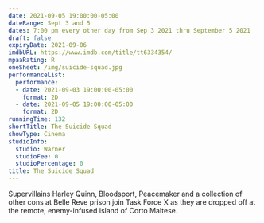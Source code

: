 ```yaml
---
date: 2021-09-05 19:00:00-05:00
dateRange: Sept 3 and 5
dates: 7:00 pm every other day from Sep 3 2021 thru September 5 2021
draft: false
expiryDate: 2021-09-06
imdbURL: https://www.imdb.com/title/tt6334354/
mpaaRating: R
oneSheet: /img/suicide-squad.jpg
performanceList:
  performance:
  - date: 2021-09-03 19:00:00-05:00
    format: 2D
  - date: 2021-09-05 19:00:00-05:00
    format: 2D
runningTime: 132
shortTitle: The Suicide Squad
showType: Cinema
studioInfo:
  studio: Warner
  studioFee: 0
  studioPercentage: 0
title: The Suicide Squad
---
```


Supervillains Harley Quinn, Bloodsport, Peacemaker and a collection of other cons at Belle Reve prison join Task Force X as they are dropped off at the remote, enemy-infused island of Corto Maltese.